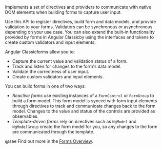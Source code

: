 Implements a set of directives and providers to communicate with native DOM elements when building forms 
to capture user input. 

Use this API to register directives, build form and data models, and provide validation to your forms. Validators can
be synchronous or asynchronous depending on your use case. You can also extend the built-in functionality
provided by forms in Angular Classicby using the interfaces and tokens to create custom validators and input elements.

Angular Classicforms allow you to:

* Capture the current value and validation status of a form.
* Track and listen for changes to the form's data model.
* Validate the correctness of user input.
* Create custom validators and input elements.

You can build forms in one of two ways:

* *Reactive forms* use existing instances of a `FormControl` or `FormGroup` to build a form model. This form
model is synced with form input elements through directives to track and communicate changes back to the form model. Changes
to the value and status of the controls are provided as observables.
* *Template-driven forms* rely on directives such as `NgModel` and `NgModelGroup` create the form model for you,
so any changes to the form are communicated through the template.


@see Find out more in the [Forms Overview](guide/forms-overview).
